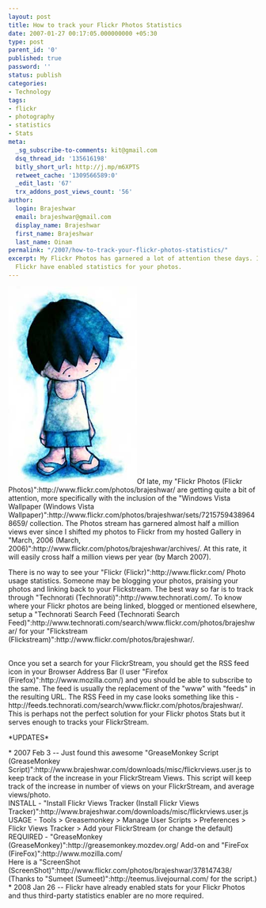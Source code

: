 ```yaml
---
layout: post
title: How to track your Flickr Photos Statistics
date: 2007-01-27 00:17:05.000000000 +05:30
type: post
parent_id: '0'
published: true
password: ''
status: publish
categories:
- Technology
tags:
- flickr
- photography
- statistics
- Stats
meta:
  _sg_subscribe-to-comments: kit@gmail.com
  dsq_thread_id: '135616198'
  bitly_short_url: http://j.mp/m6XPTS
  retweet_cache: '1309566589:0'
  _edit_last: '67'
  trx_addons_post_views_count: '56'
author:
  login: Brajeshwar
  email: brajeshwar@gmail.com
  display_name: Brajeshwar
  first_name: Brajeshwar
  last_name: Oinam
permalink: "/2007/how-to-track-your-flickr-photos-statistics/"
excerpt: My Flickr Photos has garnered a lot of attention these days. It is good that
  Flickr have enabled statistics for your photos.
---
```

<p><a href="http://www.flickr.com/photos/brajeshwar/"><img style="border: 0 none;" src="/static/2007/01/flickrstream.jpg" alt="Brajeshwar's Photos" class="alignright" /></a>Of late, my "Flickr Photos (Flickr Photos)":http://www.flickr.com/photos/brajeshwar/ are getting quite a bit of attention, more specifically with the inclusion of the "Windows Vista Wallpaper (Windows Vista Wallpaper)":http://www.flickr.com/photos/brajeshwar/sets/72157594389648659/ collection. The Photos stream has garnered almost half a million views ever since I shifted my photos to Flickr from my hosted Gallery in "March, 2006 (March, 2006)":http://www.flickr.com/photos/brajeshwar/archives/. At this rate, it will easily cross half a million views per year (by March 2007).</p>
<p>There is no way to see your "Flickr (Flickr)":http://www.flickr.com/ Photo usage statistics. Someone may be blogging your photos, praising your photos and linking back to your Flickstream. The best way so far is to track through "Technorati (Technorati)":http://www.technorati.com/. To know where your Flickr photos are being linked, blogged or mentioned elsewhere, setup a "Technorati Search Feed (Technorati Search Feed)":http://www.technorati.com/search/www.flickr.com/photos/brajeshwar/ for your "Flickstream (Flickstream)":http://www.flickr.com/photos/brajeshwar/.</p>
<p><!--more--><br />
Once you set a search for your FlickrStream, you should get the RSS feed icon in your Browser Address Bar (I user "Firefox (Firefox)":http://www.mozilla.com/) and you should be able to subscribe to the same. The feed is usually the replacement of the "www" with "feeds" in the resulting URL. The RSS Feed in my case looks something like this - http://feeds.technorati.com/search/www.flickr.com/photos/brajeshwar/. This is perhaps not the perfect solution for your Flickr photos Stats but it serves enough to tracks your FlickrStream.</p>
<p>*UPDATES*</p>
<p>* 2007 Feb 3 -- Just found this awesome "GreaseMonkey Script (GreaseMonkey Script)":http://www.brajeshwar.com/downloads/misc/flickrviews.user.js to keep track of the increase in your FlickrStream Views. This script will keep track of the increase in number of views on your FlickrStream, and average views/photo.<br />
INSTALL - "Install Flickr Views Tracker (Install Flickr Views Tracker)":http://www.brajeshwar.com/downloads/misc/flickrviews.user.js<br />
USAGE - Tools > Greasemonkey > Manage User Scripts > Preferences > Flickr Views Tracker > Add your FlickrStream (or change the default)<br />
REQUIRED - "GreaseMonkey (GreaseMonkey)":http://greasemonkey.mozdev.org/ Add-on and "FireFox (FireFox)":http://www.mozilla.com/<br />
Here is a "ScreenShot (ScreenShot)":http://www.flickr.com/photos/brajeshwar/378147438/ (Thanks to "Sumeet (Sumeet)":http://teemus.livejournal.com/ for the script.)<br />
* 2008 Jan 26 -- Flickr have already enabled stats for your Flickr Photos and thus third-party statistics enabler are no more required.</p>
